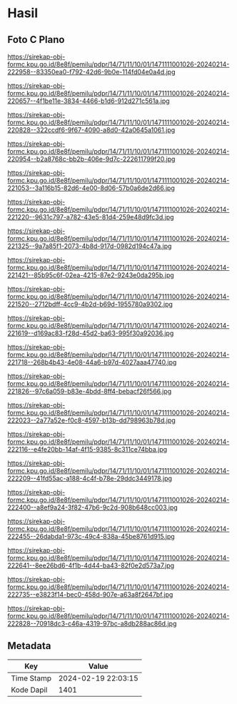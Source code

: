 # Hasil

## Foto C Plano

https://sirekap-obj-formc.kpu.go.id/8e8f/pemilu/pdpr/14/71/11/10/01/1471111001026-20240214-222958--83350ea0-f792-42d6-9b0e-114fd04e0a4d.jpg

https://sirekap-obj-formc.kpu.go.id/8e8f/pemilu/pdpr/14/71/11/10/01/1471111001026-20240214-220657--4f1be11e-3834-4466-b1d6-912d271c561a.jpg

https://sirekap-obj-formc.kpu.go.id/8e8f/pemilu/pdpr/14/71/11/10/01/1471111001026-20240214-220828--322ccdf6-9f67-4090-a8d0-42a0645a1061.jpg

https://sirekap-obj-formc.kpu.go.id/8e8f/pemilu/pdpr/14/71/11/10/01/1471111001026-20240214-220954--b2a8768c-bb2b-406e-9d7c-222611799f20.jpg

https://sirekap-obj-formc.kpu.go.id/8e8f/pemilu/pdpr/14/71/11/10/01/1471111001026-20240214-221053--3a116b15-82d6-4e00-8d06-57b0a6de2d66.jpg

https://sirekap-obj-formc.kpu.go.id/8e8f/pemilu/pdpr/14/71/11/10/01/1471111001026-20240214-221220--9631c797-a782-43e5-81d4-259e48d9fc3d.jpg

https://sirekap-obj-formc.kpu.go.id/8e8f/pemilu/pdpr/14/71/11/10/01/1471111001026-20240214-221325--9a7a85f1-2073-4b8d-917d-0982d194c47a.jpg

https://sirekap-obj-formc.kpu.go.id/8e8f/pemilu/pdpr/14/71/11/10/01/1471111001026-20240214-221421--85b95c6f-02ea-4215-87e2-9243e0da295b.jpg

https://sirekap-obj-formc.kpu.go.id/8e8f/pemilu/pdpr/14/71/11/10/01/1471111001026-20240214-221520--2712bdff-4cc9-4b2d-b69d-1955780a9302.jpg

https://sirekap-obj-formc.kpu.go.id/8e8f/pemilu/pdpr/14/71/11/10/01/1471111001026-20240214-221619--d169ac83-f28d-45d2-ba63-995f30a92036.jpg

https://sirekap-obj-formc.kpu.go.id/8e8f/pemilu/pdpr/14/71/11/10/01/1471111001026-20240214-221718--268b4b43-4e08-44a6-b97d-4027aaa47740.jpg

https://sirekap-obj-formc.kpu.go.id/8e8f/pemilu/pdpr/14/71/11/10/01/1471111001026-20240214-221826--97c6a059-b83e-4bdd-8ff4-bebacf26f566.jpg

https://sirekap-obj-formc.kpu.go.id/8e8f/pemilu/pdpr/14/71/11/10/01/1471111001026-20240214-222023--2a77a52e-f0c8-4597-b13b-dd798963b78d.jpg

https://sirekap-obj-formc.kpu.go.id/8e8f/pemilu/pdpr/14/71/11/10/01/1471111001026-20240214-222116--e4fe20bb-14af-4f15-9385-8c311ce74bba.jpg

https://sirekap-obj-formc.kpu.go.id/8e8f/pemilu/pdpr/14/71/11/10/01/1471111001026-20240214-222209--41fd55ac-a188-4c4f-b78e-29ddc3449178.jpg

https://sirekap-obj-formc.kpu.go.id/8e8f/pemilu/pdpr/14/71/11/10/01/1471111001026-20240214-222400--a8ef9a24-3f82-47b6-9c2d-908b648cc003.jpg

https://sirekap-obj-formc.kpu.go.id/8e8f/pemilu/pdpr/14/71/11/10/01/1471111001026-20240214-222455--26dabda1-973c-49c4-838a-45be8761d915.jpg

https://sirekap-obj-formc.kpu.go.id/8e8f/pemilu/pdpr/14/71/11/10/01/1471111001026-20240214-222641--8ee26bd6-4f1b-4d44-ba43-82f0e2d573a7.jpg

https://sirekap-obj-formc.kpu.go.id/8e8f/pemilu/pdpr/14/71/11/10/01/1471111001026-20240214-222735--e3823f14-bec0-458d-907e-a63a8f2647bf.jpg

https://sirekap-obj-formc.kpu.go.id/8e8f/pemilu/pdpr/14/71/11/10/01/1471111001026-20240214-222828--70918dc3-c46a-4319-97bc-a8db288ac86d.jpg


## Metadata

| Key        | Value               |
| ---------- | ------------------- |
| Time Stamp | 2024-02-19 22:03:15 |
| Kode Dapil | 1401                |



